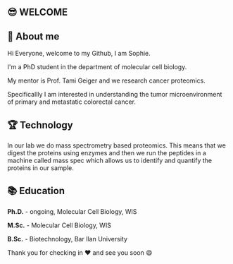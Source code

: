 ## :sunglasses: WELCOME 

## :sunflower: About me 
Hi Everyone, welcome to my Github, I am Sophie. 

I'm a PhD student in the department of molecular cell biology. 

My mentor is Prof. Tami Geiger and we research cancer proteomics. 

Specificallly I am interested in understanding the tumor microenvironment of primary and metastatic colorectal cancer. 

## :trophy: Technology
In our lab we do mass spectrometry based proteomics. This means that we digest the proteins using enzymes and then we run the peptides in a machine called mass spec which allows us to identify and quantify the proteins in our sample. 

## :books: Education
**Ph.D.** - ongoing, Molecular Cell Biology, WIS 

**M.Sc.** - Molecular Cell Biology, WIS 

**B.Sc.** - Biotechnology, Bar Ilan University




Thank you for checking in ❤️ and see you soon 😄
